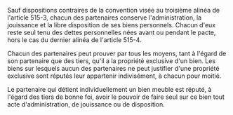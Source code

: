 Sauf dispositions contraires de la convention visée au troisième alinéa de l'article 515-3, chacun des partenaires conserve l'administration, la jouissance et la libre disposition de ses biens personnels. Chacun d'eux reste seul tenu des dettes personnelles nées avant ou pendant le pacte, hors le cas du dernier alinéa de l'article 515-4.

Chacun des partenaires peut prouver par tous les moyens, tant à l'égard de son partenaire que des tiers, qu'il a la propriété exclusive d'un bien. Les biens sur lesquels aucun des partenaires ne peut justifier d'une propriété exclusive sont réputés leur appartenir indivisément, à chacun pour moitié.

Le partenaire qui détient individuellement un bien meuble est réputé, à l'égard des tiers de bonne foi, avoir le pouvoir de faire seul sur ce bien tout acte d'administration, de jouissance ou de disposition.
